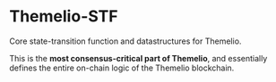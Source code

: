 # Themelio-STF

Core state-transition function and datastructures for Themelio.

This is the **most consensus-critical part of Themelio**, and essentially defines the entire on-chain logic of the Themelio blockchain.
